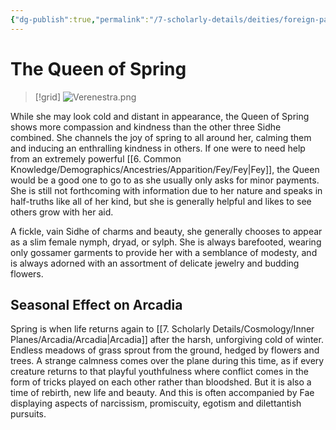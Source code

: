 ```yaml
---
{"dg-publish":true,"permalink":"/7-scholarly-details/deities/foreign-pantheons/the-fey-sidhe/the-queen-of-spring/"}
---
```


# The Queen of Spring

>[!grid]
>![Verenestra.png](/img/user/x.%20Assets/Attachments/Images/NPC%20Compendium/Verenestra.png)

While she may look cold and distant in appearance, the Queen of Spring shows more compassion and kindness than the other three Sidhe combined. She channels the joy of spring to all around her, calming them and inducing an enthralling kindness in others. If one were to need help from an extremely powerful [[6. Common Knowledge/Demographics/Ancestries/Apparition/Fey/Fey\|Fey]], the Queen would be a good one to go to as she usually only asks for minor payments. She is still not forthcoming with information due to her nature and speaks in half-truths like all of her kind, but she is generally helpful and likes to see others grow with her aid. 

A fickle, vain Sidhe of charms and beauty, she generally chooses to appear as a slim female nymph, dryad, or sylph. She is always barefooted, wearing only gossamer garments to provide her with a semblance of modesty, and is always adorned with an assortment of delicate jewelry and budding flowers.

## Seasonal Effect on Arcadia 

Spring is when life returns again to [[7. Scholarly Details/Cosmology/Inner Planes/Arcadia/Arcadia\|Arcadia]] after the harsh, unforgiving cold of winter. Endless meadows of grass sprout from the ground, hedged by flowers and trees. A strange calmness comes over the plane during this time, as if every creature returns to that playful youthfulness where conflict comes in the form of tricks played on each other rather than bloodshed. But it is also a time of rebirth, new life and beauty. And this is often accompanied by Fae displaying aspects of narcissism, promiscuity, egotism and dilettantish pursuits.